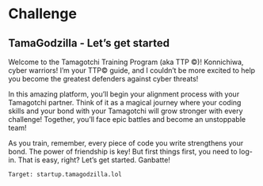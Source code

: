 # Challenge

## TamaGodzilla - Let’s get started

Welcome to the Tamagotchi Training Program (aka TTP ©)! Konnichiwa, cyber warriors! I’m your TTP© guide, and I couldn’t be more excited to help you become the greatest defenders against cyber threats!

In this amazing platform, you’ll begin your alignment process with your Tamagotchi partner. Think of it as a magical journey where your coding skills and your bond with your Tamagotchi will grow stronger with every challenge! Together, you’ll face epic battles and become an unstoppable team!

As you train, remember, every piece of code you write strengthens your bond. The power of friendship is key! But first things first, you need to log-in. That is easy, right? Let’s get started. Ganbatte!

```
Target: startup.tamagodzilla.lol
```

